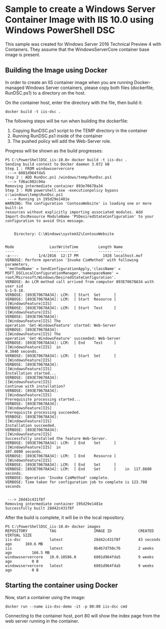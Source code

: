 # Sample to create a Windows Server Container Image with IIS 10.0 using Windows PowerShell DSC

This sample was created for Windows Server 2016 Technical Preview 4 with Containers. They assume that the 
WindowsServerCore container base image is present.


## Building the Image using Docker

In order to create an IIS container image when you are running Docker-managed Windows Server containers, please 
copy both files (dockerfile, RunDSC.ps1) to a directory on the host.

On the container host, enter the directory with the file, then build it:
```
docker build -t iis-dsc .
```

The following steps will be run when building the dockerfile:

1. Copying RunDSC.ps1 script to the TEMP directory in the container
2. Running RunDSC.ps1 inside of the container
3. The pushed policy will add the Web-Server role.
  
  
Progress will be shown as the build progresses:
```
PS C:\PowerShellDSC_iis-10.0> docker build -t iis-dsc .
Sending build context to Docker daemon 3.072 kB
Step 1 : FROM windowsservercore
 ---> 6801d964fda5
Step 2 : ADD RunDsc.ps1 /windows/temp/RunDsc.ps1
 ---> fd6ac802c94a
Removing intermediate container 893e70678a34
Step 3 : RUN powershell.exe -executionpolicy bypass c:\windows\temp\RunDsc.ps1
 ---> Running in 195d29e1481e
WARNING: The configuration 'ContosoWebsite' is loading one or more built-in
resources without explicitly importing associated modules. Add
Import-DscResource ModuleName 'PSDesiredStateConfiguration' to your
configuration to avoid this message.


    Directory: C:\Windows\system32\ContosoWebsite


Mode                LastWriteTime         Length Name
----                -------------         ------ ----
-a----         1/4/2016  12:17 PM           1928 localhost.mof
VERBOSE: Perform operation 'Invoke CimMethod' with following parameters,
''methodName' = SendConfigurationApply,'className' =
MSFT_DSCLocalConfigurationManager,'namespaceName' =
root/Microsoft/Windows/DesiredStateConfiguration'.
VERBOSE: An LCM method call arrived from computer 893E70678A34 with user sid
S-1-5-18.
VERBOSE: [893E70678A34]: LCM:  [ Start  Set      ]
VERBOSE: [893E70678A34]: LCM:  [ Start  Resource ]  [[WindowsFeature]IIS]
VERBOSE: [893E70678A34]: LCM:  [ Start  Test     ]  [[WindowsFeature]IIS]
VERBOSE: [893E70678A34]:                            [[WindowsFeature]IIS] The
operation 'Get-WindowsFeature' started: Web-Server
VERBOSE: [893E70678A34]:                            [[WindowsFeature]IIS] The
operation 'Get-WindowsFeature' succeeded: Web-Server
VERBOSE: [893E70678A34]: LCM:  [ End    Test     ]  [[WindowsFeature]IIS]  in
9.3040 seconds.
VERBOSE: [893E70678A34]: LCM:  [ Start  Set      ]  [[WindowsFeature]IIS]
VERBOSE: [893E70678A34]:                            [[WindowsFeature]IIS]
Installation started...
VERBOSE: [893E70678A34]:                            [[WindowsFeature]IIS]
Continue with installation?
VERBOSE: [893E70678A34]:                            [[WindowsFeature]IIS]
Prerequisite processing started...
VERBOSE: [893E70678A34]:                            [[WindowsFeature]IIS]
Prerequisite processing succeeded.
VERBOSE: [893E70678A34]:                            [[WindowsFeature]IIS]
Installation succeeded.
VERBOSE: [893E70678A34]:                            [[WindowsFeature]IIS]
Successfully installed the feature Web-Server.
VERBOSE: [893E70678A34]: LCM:  [ End    Set      ]  [[WindowsFeature]IIS]  in
107.6800 seconds.
VERBOSE: [893E70678A34]: LCM:  [ End    Resource ]  [[WindowsFeature]IIS]
VERBOSE: [893E70678A34]: LCM:  [ End    Set      ]
VERBOSE: [893E70678A34]: LCM:  [ End    Set      ]    in  117.8680 seconds.
VERBOSE: Operation 'Invoke CimMethod' complete.
VERBOSE: Time taken for configuration job to complete is 123.788 seconds


 ---> 28d42c431f8f
Removing intermediate container 195d29e1481e
Successfully built 28d42c431f8f
```

After the build is complete, it will be in the local repository.
```
PS C:\PowerShellDSC_iis-10.0> docker images
REPOSITORY          TAG                 IMAGE ID            CREATED             VIRTUAL SIZE
iis-dsc             latest              28d42c431f8f        43 seconds ago      169.6 MB
iis                 latest              8b4b7d750c76        2 weeks ago         166.5 MB
windowsservercore   10.0.10586.0        6801d964fda5        9 weeks ago         0 B
windowsservercore   latest              6801d964fda5        9 weeks ago         0 B
```

## Starting the container using Docker

Now, start a container using the image:
```
docker run --name iis-dsc-demo -it -p 80:80 iis-dsc cmd
```

Connecting to the container host, port 80 will show the index page from the web server
running in the container.
